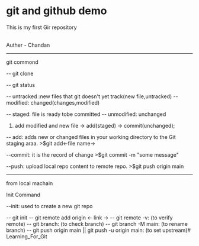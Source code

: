 # git and github demo

This is my first Gir repository

<br>
Auther - Chandan

*******************************************************
git commond

-- git clone

-- git status

-- untracked :new files that git doesn't yet track(new file,untracked)
-- modified: changed(changes,modified)

-- staged: file is ready tobe committed
-- unmodified: unchanged

1. add modified and new file -> add(staged) -> commit(unchanged);

-- add: adds new or changed files in your working directory to the Git staging araa.
    >$git add<-file name->

--commit: it is the record of change
    >$git commit -m "some message"

--push: upload local repo content to remote repo. 
    >$git push origin main

*******************************************************************
from local machain

Init Command

--init: used to create a new git repo

-- git init
-- git remote add origin <- link ->
-- git remote -v: (to verify remote)
-- git branch: (to check branch)
-- git branch -M main: (to rename branch)
-- git push origin main || git push -u origin main: (to set upstream)# Learning_For_Git
